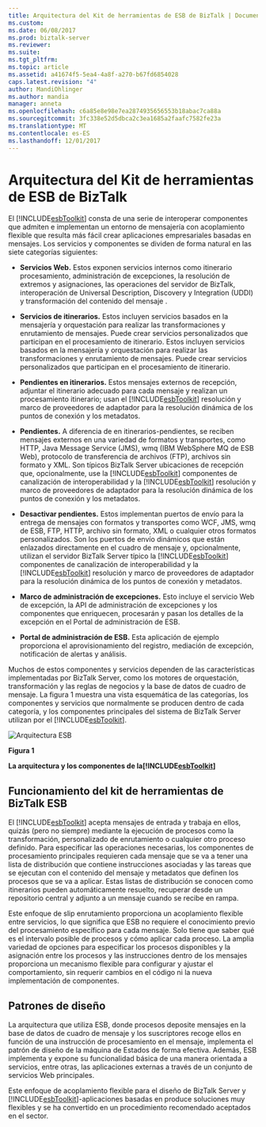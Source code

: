 ```yaml
---
title: Arquitectura del Kit de herramientas de ESB de BizTalk | Documentos de Microsoft
ms.custom: 
ms.date: 06/08/2017
ms.prod: biztalk-server
ms.reviewer: 
ms.suite: 
ms.tgt_pltfrm: 
ms.topic: article
ms.assetid: a41674f5-5ea4-4a8f-a270-b67fd6854028
caps.latest.revision: "4"
author: MandiOhlinger
ms.author: mandia
manager: anneta
ms.openlocfilehash: c6a85e8e98e7ea2874935656553b18abac7ca88a
ms.sourcegitcommit: 3fc338e52d5dbca2c3ea1685a2faafc7582fe23a
ms.translationtype: MT
ms.contentlocale: es-ES
ms.lasthandoff: 12/01/2017
---
```

# <a name="architecture-of-the-biztalk-esb-toolkit"></a>Arquitectura del Kit de herramientas de ESB de BizTalk
El [!INCLUDE[esbToolkit](../includes/esbtoolkit-md.md)] consta de una serie de interoperar componentes que admiten e implementan un entorno de mensajería con acoplamiento flexible que resulta más fácil crear aplicaciones empresariales basadas en mensajes. Los servicios y componentes se dividen de forma natural en las siete categorías siguientes:  
  
-   **Servicios Web.** Estos exponen servicios internos como itinerario procesamiento, administración de excepciones, la resolución de extremos y asignaciones, las operaciones del servidor de BizTalk, interoperación de Universal Description, Discovery y Integration (UDDI) y transformación del contenido del mensaje .  
  
-   **Servicios de itinerarios.** Estos incluyen servicios basados en la mensajería y orquestación para realizar las transformaciones y enrutamiento de mensajes. Puede crear servicios personalizados que participan en el procesamiento de itinerario. Estos incluyen servicios basados en la mensajería y orquestación para realizar las transformaciones y enrutamiento de mensajes. Puede crear servicios personalizados que participan en el procesamiento de itinerario.  
  
-   **Pendientes en itinerarios.** Estos mensajes externos de recepción, adjuntar el itinerario adecuado para cada mensaje y realizan un procesamiento itinerario; usan el [!INCLUDE[esbToolkit](../includes/esbtoolkit-md.md)] resolución y marco de proveedores de adaptador para la resolución dinámica de los puntos de conexión y los metadatos.  
  
-   **Pendientes.** A diferencia de en itinerarios-pendientes, se reciben mensajes externos en una variedad de formatos y transportes, como HTTP, Java Message Service (JMS), wmq (IBM WebSphere MQ de ESB Web), protocolo de transferencia de archivos (FTP), archivos sin formato y XML. Son típicos BizTalk Server ubicaciones de recepción que, opcionalmente, use la [!INCLUDE[esbToolkit](../includes/esbtoolkit-md.md)] componentes de canalización de interoperabilidad y la [!INCLUDE[esbToolkit](../includes/esbtoolkit-md.md)] resolución y marco de proveedores de adaptador para la resolución dinámica de los puntos de conexión y los metadatos.  
  
-   **Desactivar pendientes.** Estos implementan puertos de envío para la entrega de mensajes con formatos y transportes como WCF, JMS, wmq de ESB, FTP, HTTP, archivo sin formato, XML o cualquier otros formatos personalizados. Son los puertos de envío dinámicos que están enlazados directamente en el cuadro de mensaje y, opcionalmente, utilizan el servidor BizTalk Server típico la [!INCLUDE[esbToolkit](../includes/esbtoolkit-md.md)] componentes de canalización de interoperabilidad y la [!INCLUDE[esbToolkit](../includes/esbtoolkit-md.md)] resolución y marco de proveedores de adaptador para la resolución dinámica de los puntos de conexión y metadatos.  
  
-   **Marco de administración de excepciones.** Esto incluye el servicio Web de excepción, la API de administración de excepciones y los componentes que enriquecen, procesarán y pasan los detalles de la excepción en el Portal de administración de ESB.  
  
-   **Portal de administración de ESB.** Esta aplicación de ejemplo proporciona el aprovisionamiento del registro, mediación de excepción, notificación de alertas y análisis.  
  
 Muchos de estos componentes y servicios dependen de las características implementadas por BizTalk Server, como los motores de orquestación, transformación y las reglas de negocios y la base de datos de cuadro de mensaje. La figura 1 muestra una vista esquemática de las categorías, los componentes y servicios que normalmente se producen dentro de cada categoría, y los componentes principales del sistema de BizTalk Server utilizan por el [!INCLUDE[esbToolkit](../includes/esbtoolkit-md.md)].  
  
 ![Arquitectura ESB](../esb-toolkit/media/esbarchitecture.gif "ESBArchitecture")  
  
 **Figura 1**  
  
 **La arquitectura y los componentes de la[!INCLUDE[esbToolkit](../includes/esbtoolkit-md.md)]**  
  
## <a name="how-the-biztalk-esb-toolkit-works"></a>Funcionamiento del kit de herramientas de BizTalk ESB  
 El [!INCLUDE[esbToolkit](../includes/esbtoolkit-md.md)] acepta mensajes de entrada y trabaja en ellos, quizás (pero no siempre) mediante la ejecución de procesos como la transformación, personalizado de enrutamiento o cualquier otro proceso definido. Para especificar las operaciones necesarias, los componentes de procesamiento principales requieren cada mensaje que se va a tener una lista de distribución que contiene instrucciones asociadas y las tareas que se ejecutan con el contenido del mensaje y metadatos que definen los procesos que se va a aplicar. Estas listas de distribución se conocen como itinerarios pueden automáticamente resuelto, recuperar desde un repositorio central y adjunto a un mensaje cuando se recibe en rampa.  
  
 Este enfoque de slip enrutamiento proporciona un acoplamiento flexible entre servicios, lo que significa que ESB no requiere el conocimiento previo del procesamiento específico para cada mensaje. Solo tiene que saber qué es el intervalo posible de procesos y cómo aplicar cada proceso. La amplia variedad de opciones para especificar los procesos disponibles y la asignación entre los procesos y las instrucciones dentro de los mensajes proporciona un mecanismo flexible para configurar y ajustar el comportamiento, sin requerir cambios en el código ni la nueva implementación de componentes.  
  
## <a name="design-patterns"></a>Patrones de diseño  
 La arquitectura que utiliza ESB, donde procesos deposite mensajes en la base de datos de cuadro de mensaje y los suscriptores recoge ellos en función de una instrucción de procesamiento en el mensaje, implementa el patrón de diseño de la máquina de Estados de forma efectiva. Además, ESB implementa y expone su funcionalidad básica de una manera orientada a servicios, entre otras, las aplicaciones externas a través de un conjunto de servicios Web principales.  
  
 Este enfoque de acoplamiento flexible para el diseño de BizTalk Server y [!INCLUDE[esbToolkit](../includes/esbtoolkit-md.md)]-aplicaciones basadas en produce soluciones muy flexibles y se ha convertido en un procedimiento recomendado aceptados en el sector.